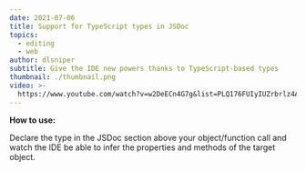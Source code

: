 ```yaml
---
date: 2021-07-06
title: Support for TypeScript types in JSDoc
topics:
  - editing
  - web
author: dlsniper
subtitle: Give the IDE new powers thanks to TypeScript-based types
thumbnail: ./thumbnail.png
video: >-
  https://www.youtube.com/watch?v=w2DeECn4G7g&list=PLQ176FUIyIUZrbrlz4AY1V8VzBJKZyVlW&index=143
---
```


**How to use:**

Declare the type in the JSDoc section above your object/function call and watch the IDE be able to infer the properties and methods of the target object.

